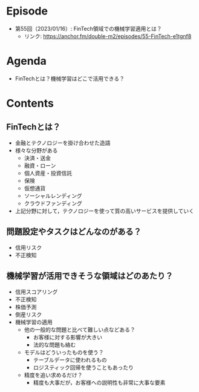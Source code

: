 # Episode

- 第55回（2023/01/16）: FinTech領域での機械学習適用とは？
  - リンク: https://anchor.fm/double-m2/episodes/55-FinTech-e1tgnf8

# Agenda

- FinTechとは？機械学習はどこで活用できる？

# Contents

## FinTechとは？

- 金融とテクノロジーを掛け合わせた造語
- 様々な分野がある
  - 決済・送金
  - 融資・ローン
  - 個人資産・投資信託
  - 保険
  - 仮想通貨
  - ソーシャルレンディング
  - クラウドファンディング
- 上記分野に対して，テクノロジーを使って質の高いサービスを提供していく

## 問題設定やタスクはどんなのがある？

- 信用リスク
- 不正検知

## 機械学習が活用できそうな領域はどのあたり？

- 信用スコアリング
- 不正検知
- 株価予測
- 倒産リスク
- 機械学習の適用
  - 他の一般的な問題と比べて難しい点などある？
    - お客様に対する影響が大きい
    - 法的な問題も絡む
  - モデルはどういったものを使う？
    - テーブルデータに使われるもの
    - ロジスティック回帰を使うこともあったり
  - 精度を追い求めるだけ？
    - 精度も大事だが，お客様への説明性も非常に大事な要素
